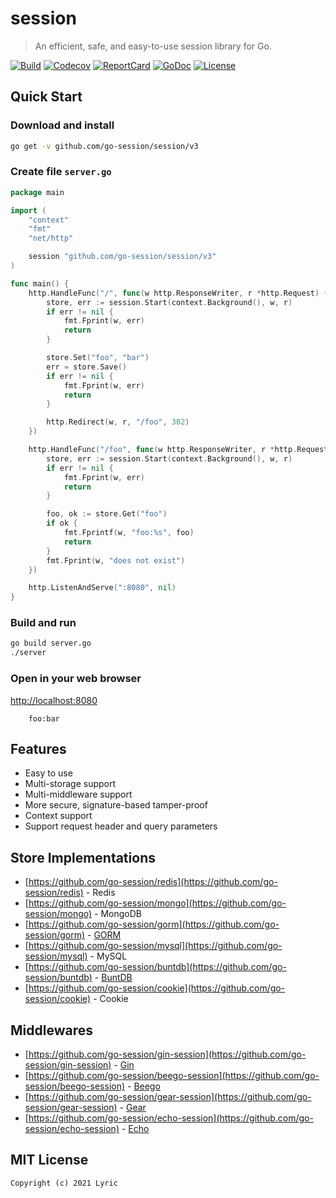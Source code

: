 # session

> An efficient, safe, and easy-to-use session library for Go.

[![Build][build-status-image]][build-status-url] [![Codecov][codecov-image]][codecov-url] [![ReportCard][reportcard-image]][reportcard-url] [![GoDoc][godoc-image]][godoc-url] [![License][license-image]][license-url]

## Quick Start

### Download and install

```bash
go get -v github.com/go-session/session/v3
```

### Create file `server.go`

```go
package main

import (
	"context"
	"fmt"
	"net/http"

	session "github.com/go-session/session/v3"
)

func main() {
	http.HandleFunc("/", func(w http.ResponseWriter, r *http.Request) {
		store, err := session.Start(context.Background(), w, r)
		if err != nil {
			fmt.Fprint(w, err)
			return
		}

		store.Set("foo", "bar")
		err = store.Save()
		if err != nil {
			fmt.Fprint(w, err)
			return
		}

		http.Redirect(w, r, "/foo", 302)
	})

	http.HandleFunc("/foo", func(w http.ResponseWriter, r *http.Request) {
		store, err := session.Start(context.Background(), w, r)
		if err != nil {
			fmt.Fprint(w, err)
			return
		}

		foo, ok := store.Get("foo")
		if ok {
			fmt.Fprintf(w, "foo:%s", foo)
			return
		}
		fmt.Fprint(w, "does not exist")
	})

	http.ListenAndServe(":8080", nil)
}
```

### Build and run

```bash
go build server.go
./server
```

### Open in your web browser

<http://localhost:8080>

```text
    foo:bar
```

## Features

- Easy to use
- Multi-storage support
- Multi-middleware support
- More secure, signature-based tamper-proof
- Context support
- Support request header and query parameters

## Store Implementations

- [https://github.com/go-session/redis](https://github.com/go-session/redis) - Redis
- [https://github.com/go-session/mongo](https://github.com/go-session/mongo) - MongoDB
- [https://github.com/go-session/gorm](https://github.com/go-session/gorm) - [GORM](https://github.com/jinzhu/gorm)
- [https://github.com/go-session/mysql](https://github.com/go-session/mysql) - MySQL
- [https://github.com/go-session/buntdb](https://github.com/go-session/buntdb) - [BuntDB](https://github.com/tidwall/buntdb)
- [https://github.com/go-session/cookie](https://github.com/go-session/cookie) - Cookie

## Middlewares

- [https://github.com/go-session/gin-session](https://github.com/go-session/gin-session) - [Gin](https://github.com/gin-gonic/gin)
- [https://github.com/go-session/beego-session](https://github.com/go-session/beego-session) - [Beego](https://github.com/astaxie/beego)
- [https://github.com/go-session/gear-session](https://github.com/go-session/gear-session) - [Gear](https://github.com/teambition/gear)
- [https://github.com/go-session/echo-session](https://github.com/go-session/echo-session) - [Echo](https://github.com/labstack/echo)

## MIT License

    Copyright (c) 2021 Lyric

[build-status-url]: https://travis-ci.org/go-session/session
[build-status-image]: https://travis-ci.org/go-session/session.svg?branch=master
[codecov-url]: https://codecov.io/gh/go-session/session
[codecov-image]: https://codecov.io/gh/go-session/session/branch/master/graph/badge.svg
[reportcard-url]: https://goreportcard.com/report/github.com/go-session/session
[reportcard-image]: https://goreportcard.com/badge/github.com/go-session/session
[godoc-url]: https://godoc.org/github.com/go-session/session
[godoc-image]: https://godoc.org/github.com/go-session/session?status.svg
[license-url]: http://opensource.org/licenses/MIT
[license-image]: https://img.shields.io/npm/l/express.svg
